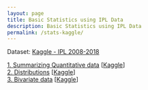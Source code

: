 ```yaml
---
layout: page
title: Basic Statistics using IPL Data
description: Basic Statistics using IPL Data
permalink: /stats-kaggle/
---
```


Dataset: [Kaggle - IPL 2008-2018](https://www.kaggle.com/nowke9/ipldata)

[1. Summarizing Quantitative data](statistics-1-summarizing-quantitative-data/) \[[Kaggle](https://www.kaggle.com/nowke9/statistics-1-summarizing-quantitative-data)\] <br>
[2. Distributions](statistics-2-distributions/) \[[Kaggle](https://www.kaggle.com/nowke9/statistics-2-distributions)\]<br>
[3. Bivariate data](statistics-3-bivariate-data/) \[[Kaggle](https://www.kaggle.com/nowke9/statistics-3-bivariate-data)\]<br>